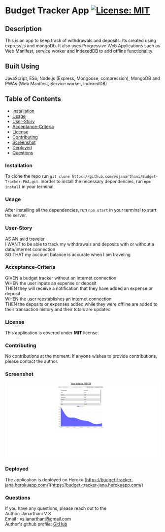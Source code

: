 # Budget Tracker App  [![License: MIT](https://img.shields.io/badge/License-MIT-yellow.svg)](https://opensource.org/licenses/MIT)
## Description
This is an app to keep track of withdrawals and deposits. Its created using express.js and mongoDb. It also uses Progressive Web Applications such as Web Manifest, service worker and IndexedDB to add offline functionality.

## Built Using
JavaScript, ES6, Node.js (Express, Mongoose, compression), MongoDB and PWAs (Web Manifest, Service worker, IndexedDB)

## Table of Contents
* [Installation](#Installation)
* [Usage](#Usage)
* [User-Story](#User-Story)
* [Acceptance-Criteria](#Acceptance-Criteria)
* [License](#License)
* [Contributing](#Contributing)
* [Screenshot](#Screenshot)
* [Deployed](#Deployed)
* [Questions](#Questions)

### Installation
To clone the repo run ```git clone https://github.com/vsjanarthani/Budget-Tracker-PWA.git```. Inorder to install the necessary dependencies, run ```npm install``` in your terminal.

### Usage
After installing all the dependencies, run ```npm start``` in your terminal to start the server. 
### User-Story
AS AN avid traveler<br>
I WANT to be able to track my withdrawals and deposits with or without a data/internet connection<br>
SO THAT my account balance is accurate when I am traveling <br>

### Acceptance-Criteria
GIVEN a budget tracker without an internet connection <br>
WHEN the user inputs an expense or deposit <br>
THEN they will receive a notification that they have added an expense or deposit <br>
WHEN the user reestablishes an internet connection <br>
THEN the deposits or expenses added while they were offline are added to their transaction history and their totals are updated <br>
### License
This application is covered under **MIT** license.

### Contributing 
No contributions at the moment. If anyone wishes to provide contributions, please contact the author.

### Screenshot
![webpage](./public/images/screenshot.png)

### Deployed
The application is deployed on Heroku [https://budget-tracker-jana.herokuapp.com/](https://budget-tracker-jana.herokuapp.com/)

### Questions
If you have any questions, please reach out to the<br>
Author: Janarthani V S <br>
Email : <vs.janarthani@gmail.com> <br>
Author's github profile: [GitHub](https://github.com/vsjanarthani)
